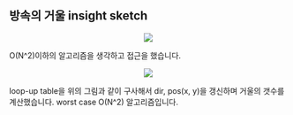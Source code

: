 ## 방속의 거울 insight sketch

<p align="center">
  <img src="https://user-images.githubusercontent.com/39179946/175763448-572a13f0-a1af-4227-b9b1-edd29964d7f3.PNG"/>
</p>

O(N^2)이하의 알고리즘을 생각하고 접근을 했습니다.

<p align="center">
  <img src="https://user-images.githubusercontent.com/39179946/175763450-5cede784-2b4c-44bb-8713-dd71096f2179.PNG"/>
</p>

loop-up table을 위의 그림과 같이 구사해서 dir, pos(x, y)을 갱신하며 거울의 갯수를 계산했습니다. worst case O(N^2) 알고리즘입니다.
